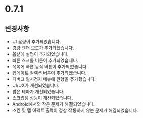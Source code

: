# 0.7.1

## 변경사항

- UI 음량이 추가되었습니다.
- 경량 렌더 모드가 추가되었습니다.
- 옵션에 설명이 추가되었습니다.
- 빠른 스크롤 버튼이 추가되었습니다.
- 목록에 빠른 동작 버튼이 추가되었습니다.
- 업데이트 컬렉션 버튼이 추가되었습니다.
- 디버그 일시정지 메뉴에 원형을 추가했습니다.
- UI/UX가 개선되었습니다.
- 밝은 테마가 개선되었습니다.
- 스크립팅 성능이 개선되었습니다.
- Android에서의 작은 문제가 해결되었습니다.
- 스킨 및 탭 이펙트 출력이 정상 작동하지 않는 문제가 해결되었습니다.
